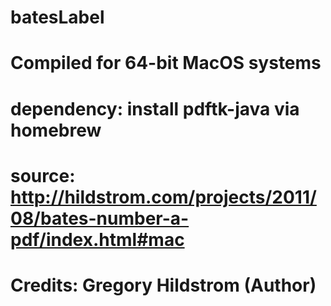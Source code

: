 # batesLabel   
# Compiled for 64-bit MacOS systems
# dependency: install pdftk-java via homebrew
# source: http://hildstrom.com/projects/2011/08/bates-number-a-pdf/index.html#mac
# Credits: Gregory Hildstrom (Author)
